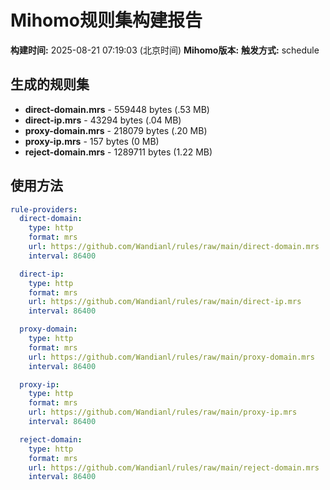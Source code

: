 # Mihomo规则集构建报告

**构建时间:** 2025-08-21 07:19:03 (北京时间)
**Mihomo版本:** 
**触发方式:** schedule

## 生成的规则集

- **direct-domain.mrs** - 559448 bytes (.53 MB)
- **direct-ip.mrs** - 43294 bytes (.04 MB)
- **proxy-domain.mrs** - 218079 bytes (.20 MB)
- **proxy-ip.mrs** - 157 bytes (0 MB)
- **reject-domain.mrs** - 1289711 bytes (1.22 MB)

## 使用方法

```yaml
rule-providers:
  direct-domain:
    type: http
    format: mrs
    url: https://github.com/Wandianl/rules/raw/main/direct-domain.mrs
    interval: 86400

  direct-ip:
    type: http
    format: mrs
    url: https://github.com/Wandianl/rules/raw/main/direct-ip.mrs
    interval: 86400

  proxy-domain:
    type: http
    format: mrs
    url: https://github.com/Wandianl/rules/raw/main/proxy-domain.mrs
    interval: 86400

  proxy-ip:
    type: http
    format: mrs
    url: https://github.com/Wandianl/rules/raw/main/proxy-ip.mrs
    interval: 86400

  reject-domain:
    type: http
    format: mrs
    url: https://github.com/Wandianl/rules/raw/main/reject-domain.mrs
    interval: 86400

```
